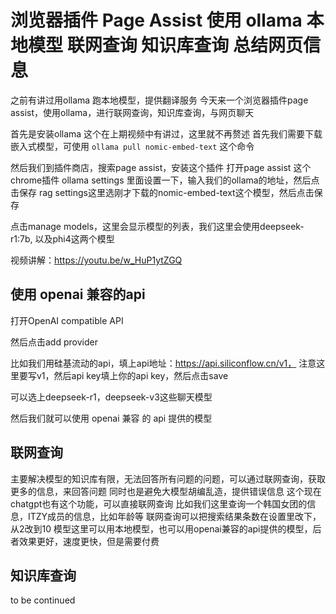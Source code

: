 # 浏览器插件 Page Assist 使用 ollama 本地模型 联网查询 知识库查询 总结网页信息

之前有讲过用ollama 跑本地模型，提供翻译服务
今天来一个浏览器插件page assist，使用ollama，进行联网查询，知识库查询，与网页聊天

首先是安装ollama 这个在上期视频中有讲过，这里就不再赘述
首先我们需要下载嵌入式模型，可使用 `ollama pull nomic-embed-text` 这个命令

然后我们到插件商店，搜索page assist，安装这个插件
打开page assist 这个 chrome插件
ollama settings 里面设置一下，输入我们的ollama的地址，然后点击保存
rag settings这里选刚才下载的nomic-embed-text这个模型，然后点击保存

点击manage models，这里会显示模型的列表，我们这里会使用deepseek-r1:7b, 以及phi4这两个模型


视频讲解：https://youtu.be/w_HuP1ytZGQ

## 使用 openai 兼容的api

打开OpenAI compatible API

然后点击add provider

比如我们用硅基流动的api，填上api地址：https://api.siliconflow.cn/v1， 注意这里要写v1，然后api key填上你的api key，然后点击save

可以选上deepseek-r1，deepseek-v3这些聊天模型

然后我们就可以使用 openai 兼容 的 api 提供的模型

## 联网查询

主要解决模型的知识库有限，无法回答所有问题的问题，可以通过联网查询，获取更多的信息，来回答问题
同时也是避免大模型胡编乱造，提供错误信息
这个现在chatgpt也有这个功能，可以直接联网查询
比如我们这里查询一个韩国女团的信息，ITZY成员的信息，比如年龄等
联网查询可以把搜索结果条数在设置里改下，从2改到10
模型这里可以用本地模型，也可以用openai兼容的api提供的模型，后者效果更好，速度更快，但是需要付费

## 知识库查询

to be continued
